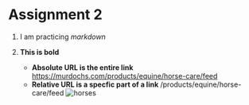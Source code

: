 # **Assignment 2**

 1. I am practicing *markdown*
 2. **This is bold**

    - **Absolute URL is the entire link**
      https://murdochs.com/products/equine/horse-care/feed
    - **Relative URL is a specfic part of a link**
      /products/equine/horse-care/feed 
![horses](https://github.com/josieschumann7/WebDesignHomework/assets/157330534/73641784-bb77-4102-8703-d5ac16239ed2)
